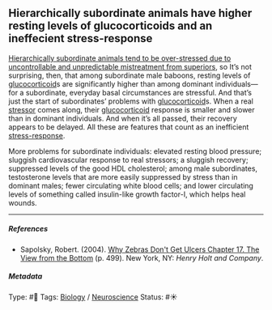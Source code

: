 ## Hierarchically subordinate animals have higher resting levels of glucocorticoids and an ineffecient stress-response

[Hierarchically subordinate animals tend to be over-stressed due to uncontrollable and unpredictable mistreatment from superiors](Hierarchically%20subordinate%20animals%20tend%20to%20be%20over-stressed%20due%20to%20uncontrollable%20and%20unpredictable%20mistreatment%20from%20superiors.md), so It’s not surprising, then, that among subordinate male baboons, resting levels of [glucocorticoid]()s are significantly higher than among dominant individuals—for a subordinate, everyday basal circumstances are stressful. And that’s just the start of subordinates’ problems with [glucocorticoid]()s. When a real [stressor](Stressor.md) comes along, their [glucocorticoid]() response is smaller and slower than in dominant individuals. And when it’s all passed, their recovery appears to be delayed. All these are features that count as an inefficient [stress-response](Stress-response.md).

More problems for subordinate individuals: elevated resting blood pressure; sluggish cardiovascular response to real stressors; a sluggish recovery; suppressed levels of the good HDL cholesterol; among male subordinates, testosterone levels that are more easily suppressed by stress than in dominant males; fewer circulating white blood cells; and lower circulating levels of something called insulin-like growth factor-I, which helps heal wounds.

---

##### References

* Sapolsky, Robert. (2004). [Why Zebras Don't Get Ulcers Chapter 17. The View from the Bottom](Why%20Zebras%20Don't%20Get%20Ulcers%20Chapter%2017.%20The%20View%20from%20the%20Bottom.md) (p. 499). New York, NY: *Henry Holt and Company*.

##### Metadata

Type: #🔴 
Tags: [Biology]() / [Neuroscience](Neuroscience.md) 
Status: #☀️ 
